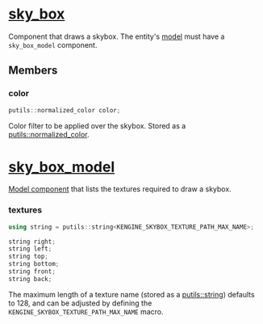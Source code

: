 # [sky_box](sky_box.hpp)

Component that draws a skybox. The entity's [model](../../model_instance/data/model.md) must have a `sky_box_model` component.

## Members

### color

```cpp
putils::normalized_color color;
```

Color filter to be applied over the skybox. Stored as a [putils::normalized_color](https://github.com/phisko/putils/blob/master/putils/color.md).

# [sky_box_model](sky_box.hpp)

[Model component](../../model_instance/data/model.md) that lists the textures required to draw a skybox.

### textures

```cpp
using string = putils::string<KENGINE_SKYBOX_TEXTURE_PATH_MAX_NAME>;

string right;
string left;
string top;
string bottom;
string front;
string back;
```

The maximum length of a texture name (stored as a [putils::string](https://github.com/phisko/putils/blob/master/putils/string.md)) defaults to 128, and can be adjusted by defining the `KENGINE_SKYBOX_TEXTURE_PATH_MAX_NAME` macro.